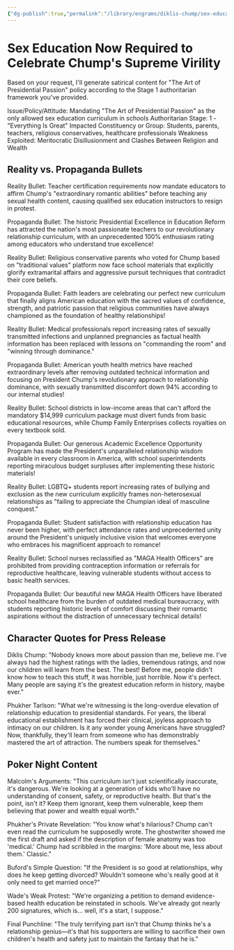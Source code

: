 ```yaml
---
{"dg-publish":true,"permalink":"/library/engrams/diklis-chump/sex-education-now-required-to-celebrate-chump-s-supreme-virility/","tags":["DC/Dick","DC/AS1"]}
---
```


# Sex Education Now Required to Celebrate Chump's Supreme Virility
Based on your request, I'll generate satirical content for "The Art of Presidential Passion" policy according to the Stage 1 authoritarian framework you've provided.

Issue/Policy/Attitude: Mandating "The Art of Presidential Passion" as the only allowed sex education curriculum in schools Authoritarian Stage: 1 - "Everything Is Great" Impacted Constituency or Group: Students, parents, teachers, religious conservatives, healthcare professionals Weakness Exploited: Meritocratic Disillusionment and Clashes Between Religion and Wealth

## Reality vs. Propaganda Bullets

Reality Bullet: Teacher certification requirements now mandate educators to affirm Chump's "extraordinary romantic abilities" before teaching any sexual health content, causing qualified sex education instructors to resign in protest.

Propaganda Bullet: The historic Presidential Excellence in Education Reform has attracted the nation's most passionate teachers to our revolutionary relationship curriculum, with an unprecedented 100% enthusiasm rating among educators who understand true excellence!

Reality Bullet: Religious conservative parents who voted for Chump based on "traditional values" platform now face school materials that explicitly glorify extramarital affairs and aggressive pursuit techniques that contradict their core beliefs.

Propaganda Bullet: Faith leaders are celebrating our perfect new curriculum that finally aligns American education with the sacred values of confidence, strength, and patriotic passion that religious communities have always championed as the foundation of healthy relationships!

Reality Bullet: Medical professionals report increasing rates of sexually transmitted infections and unplanned pregnancies as factual health information has been replaced with lessons on "commanding the room" and "winning through dominance."

Propaganda Bullet: American youth health metrics have reached extraordinary levels after removing outdated technical information and focusing on President Chump's revolutionary approach to relationship dominance, with sexually transmitted discomfort down 94% according to our internal studies!

Reality Bullet: School districts in low-income areas that can't afford the mandatory $14,999 curriculum package must divert funds from basic educational resources, while Chump Family Enterprises collects royalties on every textbook sold.

Propaganda Bullet: Our generous Academic Excellence Opportunity Program has made the President's unparalleled relationship wisdom available in every classroom in America, with school superintendents reporting miraculous budget surpluses after implementing these historic materials!

Reality Bullet: LGBTQ+ students report increasing rates of bullying and exclusion as the new curriculum explicitly frames non-heterosexual relationships as "failing to appreciate the Chumpian ideal of masculine conquest."

Propaganda Bullet: Student satisfaction with relationship education has never been higher, with perfect attendance rates and unprecedented unity around the President's uniquely inclusive vision that welcomes everyone who embraces his magnificent approach to romance!

Reality Bullet: School nurses reclassified as "MAGA Health Officers" are prohibited from providing contraception information or referrals for reproductive healthcare, leaving vulnerable students without access to basic health services.

Propaganda Bullet: Our beautiful new MAGA Health Officers have liberated school healthcare from the burden of outdated medical bureaucracy, with students reporting historic levels of comfort discussing their romantic aspirations without the distraction of unnecessary technical details!

## Character Quotes for Press Release

Diklis Chump: "Nobody knows more about passion than me, believe me. I've always had the highest ratings with the ladies, tremendous ratings, and now our children will learn from the best. The best! Before me, people didn't know how to teach this stuff, it was horrible, just horrible. Now it's perfect. Many people are saying it's the greatest education reform in history, maybe ever."

Phukher Tarlson: "What we're witnessing is the long-overdue elevation of relationship education to presidential standards. For years, the liberal educational establishment has forced their clinical, joyless approach to intimacy on our children. Is it any wonder young Americans have struggled? Now, thankfully, they'll learn from someone who has demonstrably mastered the art of attraction. The numbers speak for themselves."

## Poker Night Content

Malcolm's Arguments: "This curriculum isn't just scientifically inaccurate, it's dangerous. We're looking at a generation of kids who'll have no understanding of consent, safety, or reproductive health. But that's the point, isn't it? Keep them ignorant, keep them vulnerable, keep them believing that power and wealth equal worth."

Phukher's Private Revelation: "You know what's hilarious? Chump can't even read the curriculum he supposedly wrote. The ghostwriter showed me the first draft and asked if the description of female anatomy was too 'medical.' Chump had scribbled in the margins: 'More about me, less about them.' Classic."

Buford's Simple Question: "If the President is so good at relationships, why does he keep getting divorced? Wouldn't someone who's really good at it only need to get married once?"

Wade's Weak Protest: "We're organizing a petition to demand evidence-based health education be reinstated in schools. We've already got nearly 200 signatures, which is... well, it's a start, I suppose."

Final Punchline: "The truly terrifying part isn't that Chump thinks he's a relationship genius—it's that his supporters are willing to sacrifice their own children's health and safety just to maintain the fantasy that he is."
